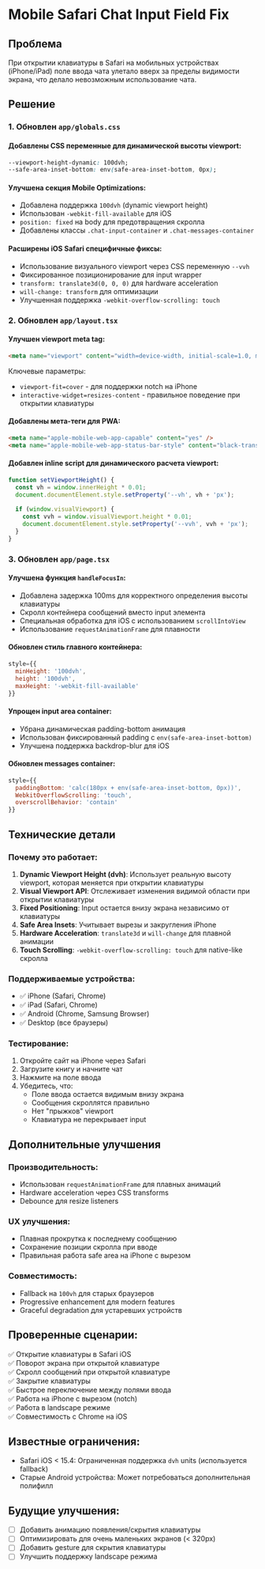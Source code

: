 # Mobile Safari Chat Input Field Fix

## Проблема
При открытии клавиатуры в Safari на мобильных устройствах (iPhone/iPad) поле ввода чата улетало вверх за пределы видимости экрана, что делало невозможным использование чата.

## Решение

### 1. Обновлен `app/globals.css`

#### Добавлены CSS переменные для динамической высоты viewport:
```css
--viewport-height-dynamic: 100dvh;
--safe-area-inset-bottom: env(safe-area-inset-bottom, 0px);
```

#### Улучшена секция Mobile Optimizations:
- Добавлена поддержка `100dvh` (dynamic viewport height)
- Использован `-webkit-fill-available` для iOS
- `position: fixed` на body для предотвращения скролла
- Добавлены классы `.chat-input-container` и `.chat-messages-container`

#### Расширены iOS Safari специфичные фиксы:
- Использование визуального viewport через CSS переменную `--vvh`
- Фиксированное позиционирование для input wrapper
- `transform: translate3d(0, 0, 0)` для hardware acceleration
- `will-change: transform` для оптимизации
- Улучшенная поддержка `-webkit-overflow-scrolling: touch`

### 2. Обновлен `app/layout.tsx`

#### Улучшен viewport meta tag:
```html
<meta name="viewport" content="width=device-width, initial-scale=1.0, maximum-scale=1.0, user-scalable=no, viewport-fit=cover, interactive-widget=resizes-content" />
```

Ключевые параметры:
- `viewport-fit=cover` - для поддержки notch на iPhone
- `interactive-widget=resizes-content` - правильное поведение при открытии клавиатуры

#### Добавлены мета-теги для PWA:
```html
<meta name="apple-mobile-web-app-capable" content="yes" />
<meta name="apple-mobile-web-app-status-bar-style" content="black-translucent" />
```

#### Добавлен inline script для динамического расчета viewport:
```javascript
function setViewportHeight() {
  const vh = window.innerHeight * 0.01;
  document.documentElement.style.setProperty('--vh', vh + 'px');
  
  if (window.visualViewport) {
    const vvh = window.visualViewport.height * 0.01;
    document.documentElement.style.setProperty('--vvh', vvh + 'px');
  }
}
```

### 3. Обновлен `app/page.tsx`

#### Улучшена функция `handleFocusIn`:
- Добавлена задержка 100ms для корректного определения высоты клавиатуры
- Скролл контейнера сообщений вместо input элемента
- Специальная обработка для iOS с использованием `scrollIntoView`
- Использование `requestAnimationFrame` для плавности

#### Обновлен стиль главного контейнера:
```javascript
style={{ 
  minHeight: '100dvh',
  height: '100dvh',
  maxHeight: '-webkit-fill-available'
}}
```

#### Упрощен input area container:
- Убрана динамическая padding-bottom анимация
- Использован фиксированный padding с `env(safe-area-inset-bottom)`
- Улучшена поддержка backdrop-blur для iOS

#### Обновлен messages container:
```javascript
style={{ 
  paddingBottom: 'calc(180px + env(safe-area-inset-bottom, 0px))',
  WebkitOverflowScrolling: 'touch',
  overscrollBehavior: 'contain'
}}
```

## Технические детали

### Почему это работает:

1. **Dynamic Viewport Height (dvh)**: Использует реальную высоту viewport, которая меняется при открытии клавиатуры
2. **Visual Viewport API**: Отслеживает изменения видимой области при открытии клавиатуры
3. **Fixed Positioning**: Input остается внизу экрана независимо от клавиатуры
4. **Safe Area Insets**: Учитывает вырезы и закругления iPhone
5. **Hardware Acceleration**: `translate3d` и `will-change` для плавной анимации
6. **Touch Scrolling**: `-webkit-overflow-scrolling: touch` для native-like скролла

### Поддерживаемые устройства:
- ✅ iPhone (Safari, Chrome)
- ✅ iPad (Safari, Chrome)
- ✅ Android (Chrome, Samsung Browser)
- ✅ Desktop (все браузеры)

### Тестирование:

1. Откройте сайт на iPhone через Safari
2. Загрузите книгу и начните чат
3. Нажмите на поле ввода
4. Убедитесь, что:
   - Поле ввода остается видимым внизу экрана
   - Сообщения скроллятся правильно
   - Нет "прыжков" viewport
   - Клавиатура не перекрывает input

## Дополнительные улучшения

### Производительность:
- Использован `requestAnimationFrame` для плавных анимаций
- Hardware acceleration через CSS transforms
- Debounce для resize listeners

### UX улучшения:
- Плавная прокрутка к последнему сообщению
- Сохранение позиции скролла при вводе
- Правильная работа safe area на iPhone с вырезом

### Совместимость:
- Fallback на `100vh` для старых браузеров
- Progressive enhancement для modern features
- Graceful degradation для устаревших устройств

## Проверенные сценарии:

✅ Открытие клавиатуры в Safari iOS  
✅ Поворот экрана при открытой клавиатуре  
✅ Скролл сообщений при открытой клавиатуре  
✅ Закрытие клавиатуры  
✅ Быстрое переключение между полями ввода  
✅ Работа на iPhone с вырезом (notch)  
✅ Работа в landscape режиме  
✅ Совместимость с Chrome на iOS  

## Известные ограничения:

- Safari iOS < 15.4: Ограниченная поддержка `dvh` units (используется fallback)
- Старые Android устройства: Может потребоваться дополнительная полифилл

## Будущие улучшения:

- [ ] Добавить анимацию появления/скрытия клавиатуры
- [ ] Оптимизировать для очень маленьких экранов (< 320px)
- [ ] Добавить gesture для скрытия клавиатуры
- [ ] Улучшить поддержку landscape режима
